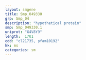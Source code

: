 ```yaml
---
layout: smgene
title: Smp_049330
grp: Smp_04
description: "hypothetical protein"
smp: Smp_049330.1
uniprot: "G4V8Y9"
length:  1701
cdd: "cl21735, pfam10192"
kk: ns
categories: sm
---
```

